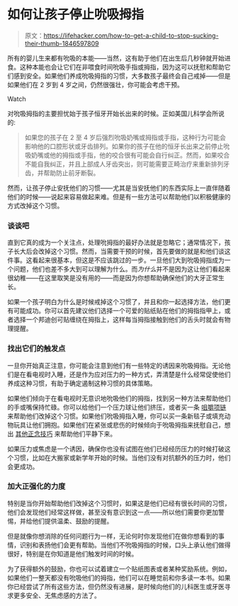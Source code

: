 # 如何让孩子停止吮吸拇指

> 原文：<https://lifehacker.com/how-to-get-a-child-to-stop-sucking-their-thumb-1846597809>

所有的婴儿生来都有吮吸的本能——当然，这有助于他们在出生后几秒钟就开始进食。这种本能也会让它们在非喂食时间吮吸手指或拇指，因为这可以抚慰和帮助它们感到安全。如果他们养成吮吸拇指的习惯，大多数孩子最终会自己戒掉——但是如果他们在 2 岁到 4 岁之间，仍然很强壮，你可能会考虑干预。

Watch

对吮吸拇指的主要担忧始于孩子恒牙开始长出来的时候。正如美国儿科学会所说的:

> 如果您的孩子在 2 至 4 岁后强烈吮吸奶嘴或拇指或手指，这种行为可能会影响他的口腔形状或牙齿排列。如果你的孩子在他的恒牙长出来之前停止吮吸奶嘴或他的拇指或手指，他的咬合很有可能会自行纠正。然而，如果咬合不能自我纠正，并且上部成人牙齿突出，则可能需要正畸治疗来重新排列牙齿，并帮助防止前牙断裂。

然而，让孩子停止安抚他们的习惯——尤其是当安抚他们的东西实际上一直伴随着他们的时候——说起来容易做起来难。但是有一些方法可以帮助他们以积极健康的方式改掉这个习惯。

### 谈谈吧

直到它真的成为一个关注点，处理吮拇指的最好办法就是忽略它；通常情况下，孩子长大后会改掉这个习惯。然而，当需要干预的时候，首先要做的就是和他们谈这件事。这看起来很基本，但这是不应该跳过的一步。一旦他们大到吮吸拇指成为一个问题，他们也差不多大到可以理解为什么。而*为什么*并不是因为这让他们看起来很幼稚——在这里取笑是没有用的——而是因为你想帮助确保他们的大牙正常生长。

如果一个孩子明白为什么是时候戒掉这个习惯了，并且和你一起选择方法，他们更有可能成功。你可以首先建议他们选择一个可爱的贴纸贴在他们的拇指指甲上，或者选择一个邦迪创可贴缠绕在拇指上，这样每当拇指接触到他们的舌头时就会有物理提醒。

### 找出它们的触发点

一旦你开始真正注意，你可能会注意到他们有一些特定的诱因来吮吸拇指。无论他们是在看电视时入睡，还是作为应对压力的一种方式，弄清楚是什么经常促使他们养成这种习惯，有助于确定遏制这种习惯的具体策略。

如果他们倾向于在看电视时无意识地吮吸他们的拇指，找到另一种方法来帮助他们的手或嘴保持忙碌。你可以给他们一个压力球让他们挤压，或者买一条 [咀嚼项链](https://nationalautismresources.com/chewelry/) 来帮助他们改掉这个习惯。如果他们吮吸拇指入睡，你可以买一条新毯子或填充动物玩具让他们拥抱。如果他们在紧张或悲伤的时候倾向于吮吸拇指来抚慰自己，想出 [其他正念技巧](https://offspring.lifehacker.com/how-to-start-meditating-with-your-child-1841647805) 来帮助他们平静下来。

如果压力或焦虑是一个诱因，确保你也没有试图在他们已经经历压力的时候打破这个习惯，比如在大搬家或新学年开始的时候。当他们没有对抗额外的压力时，他们会更成功。

### 加大正强化的力度

特别是当你开始帮助他们改掉这个习惯时，如果这是他们已经有很长时间的习惯，他们会发现他们经常这样做，甚至没有意识到这一点——所以他们需要你更加警惕，并给他们提供温柔、鼓励的提醒。

但是就像你想消除的任何问题行为一样，无论何时你发现他们在做你想看到的事情，识别和表扬他们会更有帮助。当他们不吮吸拇指的时候，口头上承认他们做得很好，特别是在你知道是他们触发时间的时候。

为了获得额外的鼓励，你也可以试着建立一个贴纸图表或者某种奖励系统。例如，如果他们一整天都没有吮吸他们的拇指，他们可以在睡觉前和你多读一本书。如果你已经尝试了所有这些方法，但仍然没有进展，是时候向他们的儿科医生或牙医寻求更多安全、无焦虑感的方法了。